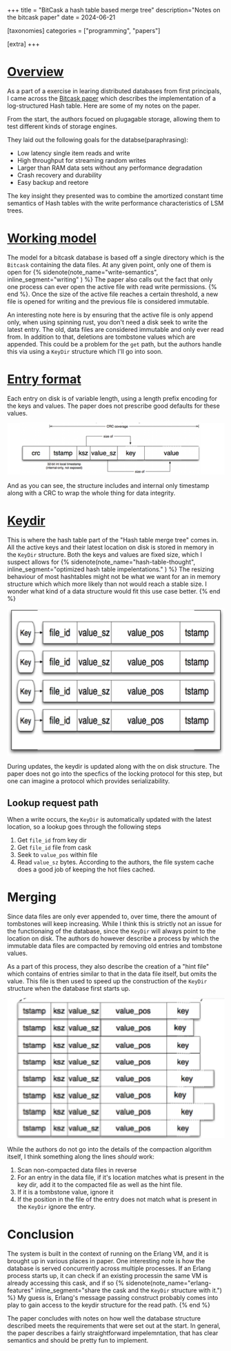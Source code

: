 +++
title = "BitCask a hash table based merge tree"
description="Notes on the bitcask paper"
date = 2024-06-21

[taxonomies]
categories = ["programming", "papers"]

[extra]
+++

# [Overview]
[overview]: #overview

As a part of a exercise in learing distributed databases from first principals, I came across the [Bitcask paper][bitcask-paper] which describes the implementation of a log-structured Hash table. Here are some of my notes on the paper.

[bitcask-paper]: https://riak.com/assets/bitcask-intro.pdf

From the start, the authors focued on plugagable storage, allowing them to test different kinds of storage engines.

They laid out the following goals for the databse(paraphrasing):

* Low latency single item reads and write
* High throughput for streaming random writes
* Larger than RAM data sets without any performance degradation
* Crash recovery and durability
* Easy backup and reetore

The key insight they presented was to combine the amortized constant time semantics of Hash tables with the write performance characteristics of LSM trees.

# [Working model]
[working model]: #working-model


The model for a bitcask database is based off a single directory which is the `Bitcask` containing the data files. At any given point, only one of them is open for 
{% sidenote(note_name="write-semantics", inline_segment="writing" ) %}
    The paper also calls out the fact that only one process can ever open the active file with read write permissions.
{% end %}. Once the size of the active file reaches a certain threshold, a new file is opened for writing and the previous file is considered immutable. 

An interesting note here is by ensuring that the active file is only append only, when using spinning rust, you don't need a disk seek to write the latest entry. The old, data files are considered immutable and only ever read from. In addition to that, deletions are tombstone values which are appended. This could be a problem for the `get` path, but the authors handle this via using a `KeyDir` structure which I'll go into soon.

# [Entry format]
[entry format]: #entry-format

Each entry on disk is of variable length, using a length prefix encoding for the keys and values. The paper does not prescribe good defaults for these values. 

![file-disk-entry](entry-header.png)

And as you can see, the structure includes and internal only timestamp along with a CRC to wrap the whole thing for data integrity.

# [Keydir]
[keydir]: #keydir

This is where the hash table part of the "Hash table merge tree" comes in. All the active keys and their latest location on disk is stored in memory in the `KeyDir` structure. Both the keys and values are fixed size, which I suspect allows for 
{% sidenote(note_name="hash-table-thought", inline_segment="optimized hash table impelentations." ) %}
    The resizing behaviour of most hashtables might not be what we want for an in memory structure which which more likely than not would reach a stable size. I wonder what kind of a data structure would fit this use case better.
{% end %}

![key-dir-structure](key-dir.png)

During updates, the keydir is updated along with the on disk structure. The paper does not go into the specfics of the locking protocol for this step, but one can imagine a protocol which provides serializability.


## Lookup request path
When a write occurs, the `KeyDir` is automatically updated with the latest location, so a lookup goes through the following steps

1. Get `file_id` from key dir
1. Get `file_id` file from cask
1. Seek to `value_pos` within file
1. Read `value_sz` bytes.
According to the authors, the file system cache does a good job of keeping the hot files cached.

# Merging
[merging]: #merging

Since data files are only ever appended to, over time, there the amount of tombstones will keep increasing. While I think this is strictly not an issue for the functionaing of the database, since the `KeyDir` will always point to the location on disk. The authors do however describe a process by which the immutable data files are compacted by removing old entries and tombstone values.

As a part of this process, they also describe the creation of a "hint file" which contains of entries similar to that in the data file itself, but omits the value. This file is then used to speed up the  construction of the `KeyDir` structure when the database first starts up.

![hint-file-structure](hint-file.png)

While the authors do not go into the details of the compaction algorithm itself, I think something along the lines _should_ work:

1. Scan non-compacted data files in reverse
2. For an entry in the data file, if it's location matches what is present in the key dir, add it to the compacted file as well as the hint file.
3. If it is a tombstone value, ignore it
4. If the position in the file of the entry does not match what is present in the `KeyDir` ignore the entry.


# Conclusion

The system is built in the context of running on the Erlang VM, and it is brought up in various places in paper. One interesting note is how the database is served concurrently across multiple processes. If an Erlang process starts up, it can check if an existing processin the same VM is already accessing this cask, and if so 
{% sidenote(note_name="erlang-features" inline_segment="share the cask and the `KeyDir` structure with it.") %}
    My guess is, Erlang's message passing construct probably comes into play to gain access to the keydir structure for the read path.
 {% end %}

The paper concludes with notes on how well the database structure described meets the requirements that were set out at the start. In general, the paper describes a fairly straightforward impelemntation, that has clear semantics and should be pretty fun to implement.